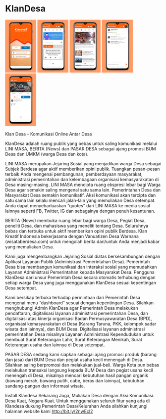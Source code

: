 # KlanDesa
<p float="left">
  <img src="/klandesa1.png" width="100" />
  <img src="/klandesa2.png" width="100" /> 
  <img src="/klandesa3.png" width="100" />
  <img src="/klandesa4.png" width="100"/>
  <img src="/klandesa5.png" width="100"/>
</p>
<p>
Klan Desa - Komunikasi Online Antar Desa

KlanDesa adalah ruang publik yang bebas untuk saling komunikasi melalui LINI MASA, BERITA (News) dan PASAR DESA sebagai ajang promosi BUM Desa dan UMKM (warga Desa dan kota).

LINI MASA merupakan Jejaring Sosial yang menjadikan warga Desa sebagai Subjek Berdesa agar aktif memberikan opini publik. Tuangkan pesan-pesan terbaik Anda mengenai pembangunan, pemberdayaan masyarakat, administrasi pemerintahan dan kelembagaan organisasi kemasyarakatan di Desa masing-masing. LINI MASA mencipta ruang ekspresi lebar bagi Warga Desa agar semakin saling mengenal satu sama lain. Pemerintahan Desa dan Masyarakat Desa semakin komunikatif. Aksi komunikasi akan tercipta dan satu sama lain selalu mencari jalan-lain yang memuliakan Desa setempat. Anda dapat menyebarluaskan “quotes” dari LINI MASA ke media sosial lainnya seperti FB, Twitter, IG dan sebagainya dengan penuh kesantunan.

BERITA (News) membuka ruang lebar bagi warga Desa, Pegiat Desa, peneliti Desa, dan mahasiswa yang meneliti tentang Desa. Seluruhnya bebas dan terbuka untuk aktif memberikan opini publik Berdesa. Klan Kreatif Indonesia bekerjasama dengan Vanuatizen Desa Warnana (wisataberdesa.com) untuk mengolah berita dari/untuk Anda menjadi kabar yang memuliakan Desa.

Kami juga mengembangkan Jejaring Sosial diatas bersesambungan dengan Aplikasi Layanan Publik (Administrasi Pemerintahan Desa). Pemerintah Desa bisa membangun komunikasi dan interaksi sosial yang memudahkan Layanan Administrasi Pemerintahan kepada Masyarakat Desa. Pengguna KlanDesa dari unsur Pemerintah Desa secara otomatis terhubung dengan setiap warga Desa yang juga menggunakan KlanDesa sesuai kepentingan Desa setempat.

Kami bersikap terbuka terhadap permintaan dari Pemerintah Desa mengenai menu “dashboard” sesuai dengan kepentingan Desa. Silahkan menghubungi Admin KlanDesa agar Pemerintah Desa melakukan pendaftaran, digitalisasi layanan administrasi pemerintahan Desa, dan digitalisasi atas kinerja organisasi Badan Permusyawaratan Desa (BPD), organisasi kemasyarakatan di Desa (Karang Taruna, PKK, kelompok sadar wisata dan lainnya), dan BUM Desa. Digitalisasi layanan administrasi pemerintahan Desa misalnya Layanan Administrasi Kependudukan untuk membuat Surat Keterangan Lahir, Surat Keterangan Menikah, Surat Keterangan usaha dan lainnya di Desa setempat.

PASAR DESA sedang kami siapkan sebagai ajang promosi produk (barang dan jasa) dari BUM Desa dan pegiat usaha kecil menengah di Desa. Silahkan saling berpromosi dan melakukan jual-beli. Warga Kota pun bebas melakukan transaksi langsung kepada BUM Desa dan pegiat usaha kecil menengah di Desa, misalnya mencari kebutuhan hasil pangan organik (bawang merah, bawang putih, cabe, beras dan lainnya), kebutuhan sandang-pangan dan informasi wisata.

Install Klandesa Sekarang Juga, Muliakan Desa dengan Aksi Komunikasi. Desa Kuat, Negara Kuat. Untuk menggunakan seluruh fitur yang ada di Klandesa dukung Pemerintah Desa/Kelurahan Anda silahkan kunjungi halaman website kami http://bit.ly/2nwEcl2
</p>
